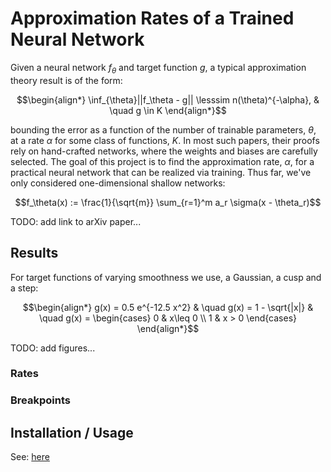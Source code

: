 # Approximation Rates of a Trained Neural Network

Given a neural network $f_\theta$ and target function $g$, a typical approximation theory result is of the form:
```math
\begin{align*}
\inf_{\theta}||f_\theta - g|| \lesssim n(\theta)^{-\alpha}, & \quad g \in K
\end{align*}
```
bounding the error as a function of the number of trainable parameters, $\theta$, at a rate $\alpha$ for some class of functions, $K$. In most such papers, their proofs rely on hand-crafted networks, where the weights and biases are carefully selected. The goal of this project is to find the approximation rate, $\alpha$, for a practical neural network that can be realized via training. Thus far, we've only considered one-dimensional shallow networks:
```math
f_\theta(x) := \frac{1}{\sqrt{m}} \sum_{r=1}^m a_r \sigma(x - \theta_r)
```
TODO: add link to arXiv paper...
## Results
For target functions of varying smoothness we use, a Gaussian, a cusp and a step:
```math
\begin{align*}
g(x) = 0.5 e^{-12.5 x^2} & \quad g(x) = 1 - \sqrt{|x|} & \quad g(x) = \begin{cases} 
    0 & x\leq 0 \\
    1 & x > 0 
  \end{cases}
\end{align*}
```
TODO: add figures...

### Rates

### Breakpoints

## Installation / Usage

See: [here](./scripts/README.md)